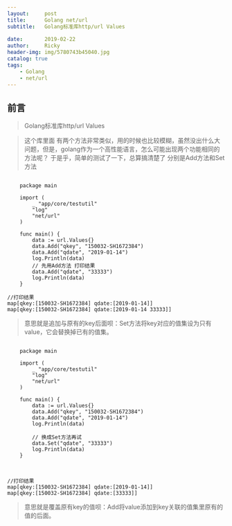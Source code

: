 ```yaml
---
layout:     post
title:      Golang net/url
subtitle:   Golang标准库http/url Values
            
date:       2019-02-22
author:     Ricky
header-img: img/5780743b45040.jpg
catalog: true
tags:
    - Golang
    - net/url
---
```


## 前言
>Golang标准库http/url Values

>这个库里面 有两个方法非常类似，用的时候也比较模糊，虽然没出什么大问题，但是，golang作为一个高性能语言，怎么可能出现两个功能相同的方法呢？
于是乎，简单的测试了一下，总算搞清楚了
>分别是Add方法和Set方法


```Golang

    package main
    
    import (
    	_ "app/core/testutil"
    	"log"
    	"net/url"
    )
    
    func main() {
    	data := url.Values{}
    	data.Add("qkey", "150032-SH1672384")
    	data.Add("qdate", "2019-01-14")
    	log.Println(data)
    	// 先用Add方法 打印结果
    	data.Add("qdate", "33333")
    	log.Println(data)
    }

//打印结果
map[qkey:[150032-SH1672384] qdate:[2019-01-14]]
map[qkey:[150032-SH1672384] qdate:[2019-01-14 33333]]

```

>意思就是追加与原有的key后面呗：Set方法将key对应的值集设为只有value，它会替换掉已有的值集。

```Golang

    package main
    
    import (
    	_ "app/core/testutil"
    	"log"
    	"net/url"
    )
    
    func main() {
    	data := url.Values{}
    	data.Add("qkey", "150032-SH1672384")
    	data.Add("qdate", "2019-01-14")
    	log.Println(data)
    	
    	// 换成Set方法再试
    	data.Set("qdate", "33333")
    	log.Println(data)
    }



//打印结果
map[qkey:[150032-SH1672384] qdate:[2019-01-14]]
map[qkey:[150032-SH1672384] qdate:[33333]]

```
>意思就是覆盖原有key的值呗：Add将value添加到key关联的值集里原有的值的后面。
